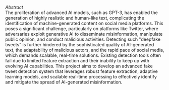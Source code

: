 *Abstract*  
The proliferation of advanced AI models, such as GPT-3, has enabled the generation of highly realistic and human-like text, complicating the identification of machine-generated content on social media platforms. This poses a significant challenge, particularly on platforms like Twitter, where adversaries exploit generative AI to disseminate misinformation, manipulate public opinion, and conduct malicious activities. Detecting such "deepfake tweets" is further hindered by the sophisticated quality of AI-generated text, the adaptability of malicious actors, and the rapid pace of social media, which demands scalable, real-time solutions. Existing detection tools often fail due to limited feature extraction and their inability to keep up with evolving AI capabilities. This project aims to develop an advanced fake tweet detection system that leverages robust feature extraction, adaptive learning models, and scalable real-time processing to effectively identify and mitigate the spread of AI-generated misinformation.
